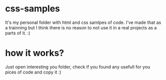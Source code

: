 # css-samples
It's my personal folder with html and css samlpes of code. I've made that as a trainning but I think there is no reason to not use it in a real projects as a parts of it. :)

# how it works? 

Just open interesting you folder, check if you found any usefull for you pices of code and copy it :) 

